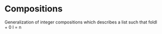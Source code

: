 # Compositions

Generalization of integer compositions which describes a list such that foldl + 0 l = n
